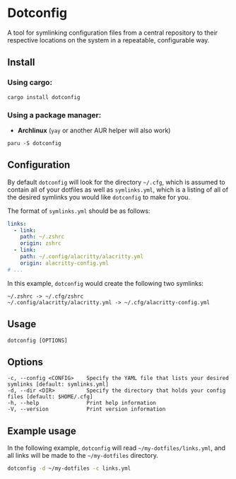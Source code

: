 # Dotconfig

A tool for symlinking configuration files from a central repository to their respective locations on
the system in a repeatable, configurable way.

## Install
### Using cargo:
```
cargo install dotconfig
```
### Using a package manager:
+ **Archlinux** (`yay` or another AUR helper will also work)
```
paru -S dotconfig
```

## Configuration
By default `dotconfig` will look for the directory `~/.cfg`, which is assumed to contain all of your
dotfiles as well as `symlinks.yml`, which is a listing of all of the desired symlinks you would like
`dotconfig` to make for you.

The format of `symlinks.yml` should be as follows:

```yaml
links:
  - link:
    path: ~/.zshrc
    origin: zshrc
  - link:
    path: ~/.config/alacritty/alacritty.yml
    origin: alacritty-config.yml
# ...
```
In this example, `dotconfig` would create the following two symlinks:
```
~/.zshrc -> ~/.cfg/zshrc
~/.config/alacritty/alacritty.yml -> ~/.cfg/alacritty-config.yml
```

## Usage
```
dotconfig [OPTIONS]
```

## Options
```
-c, --config <CONFIG>    Specify the YAML file that lists your desired symlinks [default: symlinks.yml]
-d, --dir <DIR>          Specify the directory that holds your config files [default: $HOME/.cfg]
-h, --help               Print help information
-V, --version            Print version information
```

## Example usage

In the following example, `dotconfig` will read `~/my-dotfiles/links.yml`, and all links will be
made to the `~/my-dotfiles` directory.

```sh
dotconfig -d ~/my-dotfiles -c links.yml
```

